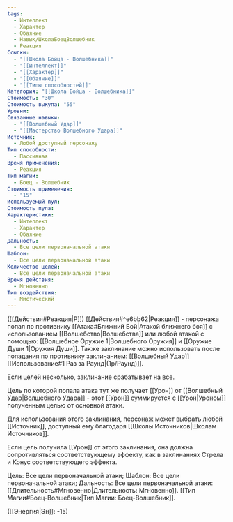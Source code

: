 ```yaml
---
tags:
  - Интеллект
  - Характер
  - Обаяние
  - Навык/ШколаБоецВолшебник
  - Реакция
Ссылки:
  - "[[Школа Бойца - Волшебника]]"
  - "[[Интеллект]]"
  - "[[Характер]]"
  - "[[Обаяние]]"
  - "[[Типы способностей]]"
Категория: "[[Школа Бойца - Волшебника]]"
Стоимость: "30"
Стоимость выкупа: "55"
Уровни: 
Связанные навыки:
  - "[[Волшебный Удар]]"
  - "[[Мастерство Волшебного Удара]]"
Источник:
  - Любой доступный персонажу
Тип способности:
  - Пассивная
Время применения:
  - Реакция
Тип магии:
  - Боец - Волшебник
Стоимость применения:
  - "15"
Используемый пул: 
Стоимость пула: 
Характеристики:
  - Интеллект
  - Характер
  - Обаяние
Дальность:
  - Все цели первоначальной атаки
Шаблон:
  - Все цели первоначальной атаки
Количество целей:
  - Все цели первоначальной атаки
Время действия:
  - Мгновенно
Тип воздействия:
  - Мистический
---
```

([[Действия#Реакция|Р]]) [[Действия#^e6bb62|Реакция]] - персонажа попал по противнику  [[Атака#Ближний Бой|Атакой ближнего боя]] с использованием [[Волшебство|Волшебства]] или любой атакой с помощью: [[Волшебное Оружие 1|Волшебного Оружия]] и [[Оружие Души 1|Оружия Души]]. Также заклинание можно использовать после попадания по противнику заклинанием: [[Волшебный Удар]] [[Использование#1 Раз за Раунд|(1р/Раунд)]]. 

Если целей несколько, заклинание срабатывает на все. 

Цель по которой попала атака тут же получает [[Урон]] от [[Волшебный Удар|Волшебного Удара]] - этот [[Урон]] суммируется с [[Урон|Уроном]] полученным целью от основной атаки.  

Для использования этого заклинания, персонаж может выбрать любой [[Источник]], доступный ему благодаря [[Школы Источников|Школам Источников]]. 

Если цель получила [[Урон]] от этого заклинания, она должна сопротивляться соответствующему эффекту, как в заклинаниях Стрела и Конус соответствующего эффекта.

Цель: Все цели первоначальной атаки; Шаблон: Все цели первоначальной атаки; Дальность: Все цели первоначальной атаки:  [[Длительность#Мгновенно|Длительность: Мгновенно]]. [[Тип Магии#Боец-Волшебник|Тип Магии: Боец-Волшебник]].

([[Энергия|Эн]]: -15)